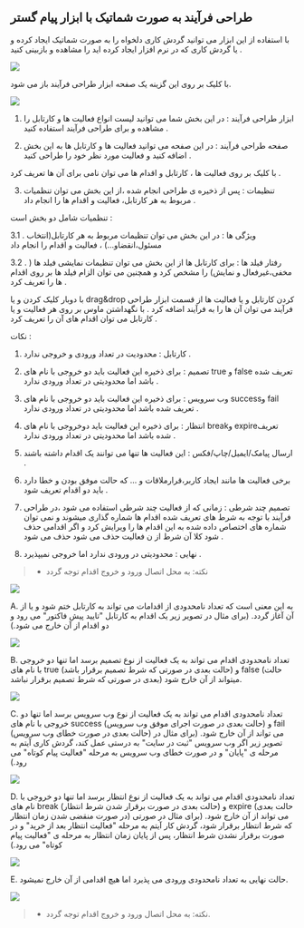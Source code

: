 ﻿## طراحی فرآیند به صورت شماتیک با ابزار پیام گستر

با استفاده از این ابزار می توانید گردش کاری دلخواه را به صورت شماتیک ایجاد کرده و یا گردش کاری که در نرم افزار ایجاد کرده اید را مشاهده و بازبینی کنید .

![](tarahi.png)

  با کلیک بر روی این گزینه یک صفحه ابزار طراحی فرآیند باز می شود.

![](tarahi1.png)

1. ابزار طراحی فرآیند :  در این بخش شما می توانید لیست انواع فعالیت ها و کارتابل را مشاهده و برای طراحی فرآیند استفاده کنید . 

2. صفحه طراحی فرآیند : در این صفحه می توانید فعالیت ها و کارتابل ها به این بخش اضافه کنید و فعالیت مورد نظر خود را طراحی کنید .

با کلیک بر روی فعالیت ها ، کارتابل و اقدام ها می توان نامی برای آن ها تعریف کرد .  

3. تنظیمات : پس از ذخیره ی طراحی انجام شده ،از این بخش می توان تنظمیات مربوط به هر کارتابل، فعالیت و اقدام ها را انجام داد .

تنظمیات شامل دو بخش است :

3.1 . ویژگی ها :  در این بخش می توان تنظیمات مربوط به هر کارتابل(انتخاب مسئول،انقضاو...) ، فعالیت  و اقدام  را انجام داد 

3.2 . رفتار فیلد ها : برای کارتابل ها از این بخش می توان تنظیمات نمایشی فیلد ها ( مخفی،غیرفعال و نمایش) را مشخص کرد و همچنین می توان الزام فیلد ها بر روی اقدام ها را تعریف کرد .

با دوبار کلیک کردن و یا drag&drop  کردن کارتابل و یا فعالیت ها از قسمت ابزار طراحی فرآیند می توان آن ها را به فرآیند اضافه کرد . با نگهداشتن ماوس بر روی هر فعالیت و یا کارتابل می توان اقدام های آن را تعریف کرد .

نکات :

1. کارتابل :  محدودیت در تعداد ورودی و خروجی ندارد .

2. تصمیم : برای ذخیره این فعالیت باید دو   خروجی با نام های true   و false تعریف شده باشد اما محدودیتی در تعداد ورودی ندارد .

3. وب سرویس : برای ذخیره این فعالیت باید  دو خروجی با نام های successو fail تعریف شده باشد اما محدودیتی در تعداد ورودی ندارد .

4. انتظار : برای ذخیره این فعالیت باید  دوخروجی با نام های breakو  expireتعریف شده باشد اما محدودیتی در تعداد ورودی ندارد .

5. ارسال پیامک/ایمیل/چاپ/فکس : این فعالیت ها تنها می توانند یک اقدام داشته باشند .

6. برخی فعالیت ها مانند ایجاد کاربر،قرارملاقات و ... که حالت موفق بودن و خطا دارد باید دو اقدام تعریف شود .

7. تصمیم چند شرطی : زمانی که از فعالیت چند شرطی استفاده می شود ،در طراحی فرآیند با توجه به شرط های تعریف شده اقدام ها شماره گذاری میشوند و نمی توان شماره های اختصاص داده شده به این اقدام ها را ویرایش کرد و اگر اقدامی حذف شود کلا آن شرط از ن فعالیت حذف می شود حذف می شود .

8. نهایی : محدودیتی در ورودی ندارد اما خروجی نمیپذیرد .

> * نکته: به محل اتصال ورود و خروج اقدام توجه گردد

![](DesignProcessToolNew3.jpg)

A. به این معنی است که تعداد نامحدودی از اقدامات می تواند به کارتابل ختم شود و یا از آن آغاز گردد. (برای مثال در تصویر زیر یک اقدام به کارتابل "تایید پیش فاکتور" می رود و دو اقدام از آن خارج می شود.)

![](DesignProcessToolNew4.jpg)

B. تعداد نامحدودی اقدام می تواند به یک فعالیت از نوع تصمیم برسد اما تنها دو خروجی با نام های true (حالت بعدی در صورتی که شرط تصمیم برقرار باشد) و false (حالت بعدی در صورتی که شرط تصمیم برقرار نباشد) میتواند از آن خارج شود.

![](DesignProcessToolNew5.jpg)

C. تعداد نامحدودی اقدام می تواند به یک فعالیت از نوع وب سرویس برسد اما تنها دو خروجی با نام های success (حالت بعدی در صورت اجرای موفق وب سرویس) و fail (حالت بعدی در صورت خطای وب سرویس) می تواند از آن خارج شود. (برای مثال در تصویر زیر اگر وب سرویس "ثبت در سایت" به درستی عمل کند، گردش کاری آیتم به مرحله ی "پایان" و در صورت خطای وب سرویس به مرحله "فعالیت پیام کوتاه" می رود.)

![](DesignProcessToolNew6.jpg)

D. تعداد نامحدودی اقدام می تواند به یک فعالیت از نوع انتظار برسد اما تنها دو خروجی با نام های break (حالت بعدی در صورت برقرار شدن شرط انتظار) و expire (حالت بعدی در صورت منقضی شدن زمان انتظار) می تواند از آن خارج شود. (برای مثال در صورتی که شرط انتظار برقرار شود، گردش کار آیتم به مرحله "فعالیت انتظار بعد از خرید" و در صورت برقرار نشدن شرط انتظار، پس از پایان زمان انتظار به مرحله ی "فعالیت پیام کوتاه" می رود.)

![](DesignProcessToolNew7.jpg)

E. حالت نهایی به تعداد نامحدودی ورودی می پذیرد اما هیچ اقدامی از آن خارج نمیشود.

![](DesignProcessToolNew8.jpg)

> * نکته: به محل اتصال ورود و خروج اقدام توجه گردد.

